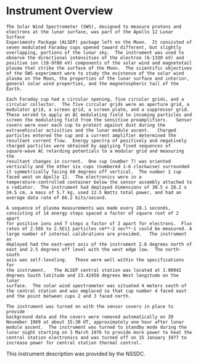 
 
 
  Instrument Overview
  ===================
    The Solar Wind Spectrometer (SWS), designed to measure protons and
    electrons at the lunar surface, was part of the Apollo 12 Lunar Surface
    Experiments Package (ALSEP) package left on the Moon.  It consisted of
    seven modulated Faraday cups opened toward different, but slightly
    overlapping, portions of the lunar sky.  The instrument was used to
    observe the directional intensities of the electron (6-1330 eV) and
    positive ion (18-9780 eV) components of the solar wind and magnetotail
    plasma that strike the surface of the Moon.  The scientific objectives
    of the SWS experiment were to study the existence of the solar wind
    plasma on the Moon, the properties of the lunar surface and interior,
    general solar wind properties, and the magnetospheric tail of the
    Earth.
 
    Each Faraday cup had a circular opening, five circular grids, and a
    circular collector.  The five circular grids were an aperture grid, a
    modulator grid, a screen grid, a screen plate, and a suppressor grid.
    These served to apply an AC modulating field to incoming particles and
    screen the modulating field from the sensitive preamplifiers.   Sensor
    covers were over each cup to protect against dust during the
    extravehicular activities and the lunar module ascent.   Charged
    particles entered the cup and a current amplifier determined the
    resultant current flow.  Energy spectra of positively and negatively
    charged particles were obtained by applying fixed sequences of
    square-wave AC retarding potentials to a modular grid and measuring the
    resultant changes in current.  One cup (number 7) was oriented
    vertically and the other six cups (numbered 1-6 clockwise) surrounded
    it symmetrically facing 60 degrees off vertical.  The number 1 cup
    faced west on Apollo 12.  The electronics were in a
    temperature-controlled container below the sensor assembly attached to
    a radiator.  The instrument had deployed dimensions of 30.5 x 28.2 x
    34.5 cm, a mass of 5.7 kg, used 12.5 Watts total power, and had an
    average data rate of 66.2 bits/second.
 
    A sequence of plasma measurements was made every 28.1 seconds,
    consisting of 14 energy steps spaced a factor of square root of 2 apart
    for positive ions and 7 steps a factor of 2 apart for electrons.  Flux
    rates of 2.5E6 to 2.5E11 particles cm**-2 sec**-1 could be measured. A
    large number of internal calibrations are provided.   The instrument as
    deployed had the east-west axis of the instrument 2.8 degrees north of
    east and 2.5 degrees off level with the west edge low.  The north-south
    axis was self-leveling.   These were well within the specifications for
    the instrument.   The ALSEP central station was located at 3.00942
    degrees South latitude and 23.42458 degrees West longitude on the lunar
    surface.  The solar wind spectrometer was situated 4 meters south of
    the central station and was emplaced so that cup number 4 faced east
    and the point between cups 2 and 3 faced north.
 
    The instrument was turned on with the sensor covers in place to provide
    background data and the covers were removed automatically on 20
    November 1969 at about 15:30 UT, approximately one hour after lunar
    module ascent.  The instrument was turned to standby mode during the
    lunar night starting on 3 March 1976 to provide more power to heat the
    central station electronics and was turned off on 15 January 1977 to
    increase power for central station thermal control.
 
  This instrument description was provided by the NSSDC.

        